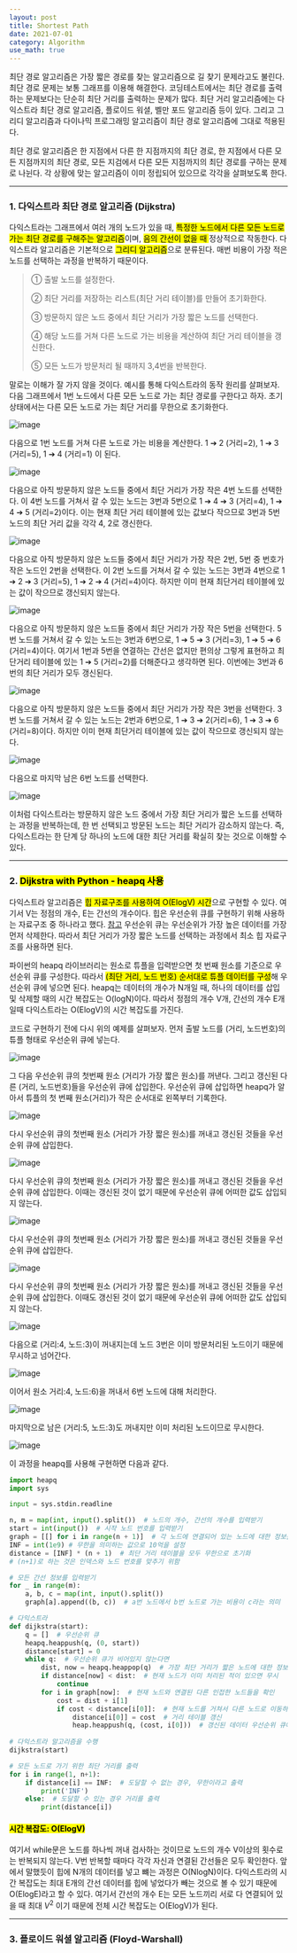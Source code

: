 ```yaml
---
layout: post
title: Shortest Path
date: 2021-07-01
category: Algorithm
use_math: true
---
```


최단 경로 알고리즘은 가장 짧은 경로를 찾는 알고리즘으로 길 찾기 문제라고도 불린다. 최단 경로 문제는 보통 그래프를 이용해 해결한다. 코딩테스트에서는 최단 경로를 출력하는 문제보다는 단순히 최단 거리를 출력하는 문제가 많다. 최단 거리 알고리즘에는 다익스트라 최단 경로 알고리즘, 플로이드 워셜, 벨만 포드 알고리즘 등이 있다. 그리고 그리디 알고리즘과 다이나믹 프로그래밍 알고리즘이 최단 경로 알고리즘에 그대로 적용된다. 

최단 경로 알고리즘은 한 지점에서 다른 한 지점까지의 최단 경로, 한 지점에서 다른 모든 지점까지의 최단 경로, 모든 지검에서 다른 모든 지점까지의 최단 경로를 구하는 문제로 나뉜다. 각 상황에 맞는 알고리즘이 이미 정립되어 있으므로 각각을 살펴보도록 한다.

---

### 1. 다익스트라 최단 경로 알고리즘 (Dijkstra)

다익스트라는 그래프에서 여러 개의 노드가 있을 때, <mark>특정한 노드에서 다른 모든 노드로 가는 최단 경로를 구해주는 알고리즘</mark>이며, <mark>음의 간선이 없을 때 </mark>정상적으로 작동한다. 다익스트라 알고리즘은 기본적으로 <mark>그리디 알고리즘</mark>으로 분류된다. 매번 비용이 가장 적은 노드를 선택하는 과정을 반복하기 때문이다.


> ① 출발 노드를 설정한다.
>
> ② 최단 거리를 저장하는 리스트(최단 거리 테이블)를 만들어 초기화한다.
>
> ③ 방문하지 않은 노드 중에서 최단 거리가 가장 짧은 노드를 선택한다.
>
> ④ 해당 노드를 거쳐 다른 노드로 가는 비용을 계산하여 최단 거리 테이블을 갱신한다.
>
> ⑤ 모든 노드가 방문처리 될 때까지 3,4번을 반복한다.

말로는 이해가 잘 가지 않을 것이다. 예시를 통해 다익스트라의 동작 원리를 살펴보자. 다음 그래프에서 1번 노드에서 다른 모든 노드로 가는 최단 경로를 구한다고 하자. 초기상태에서는 다른 모든 노드로 가는 최단 거리를 무한으로 초기화한다.

![image](https://user-images.githubusercontent.com/61526722/124136039-5aafa000-dabf-11eb-8a0e-4b7ed90cf832.png)


다음으로 1번 노드를 거쳐 다른 노드로 가는 비용을 계산한다. 1 ➔ 2 (거리=2), 1 ➔ 3 (거리=5), 1 ➔ 4 (거리=1) 이 된다. 

![image](https://user-images.githubusercontent.com/61526722/124136067-626f4480-dabf-11eb-8df5-eaccf46784e2.png)


다음으로 아직 방문하지 않은 노드들 중에서 최단 거리가 가장 작은 4번 노드를 선택한다. 이 4번 노드를 거쳐서 갈 수 있는 노드는 3번과 5번으로 1 ➔ 4 ➔ 3 (거리=4), 1 ➔ 4 ➔ 5 (거리=2)이다. 이는 현재 최단 거리 테이블에 있는 값보다 작으므로 3번과 5번 노드의 최단 거리 값을 각각 4, 2로 갱신한다.

![image](https://user-images.githubusercontent.com/61526722/124136103-6bf8ac80-dabf-11eb-80fd-f95a8bca61a3.png)


다음으로 아직 방문하지 않은 노드들 중에서 최단 거리가 가장 작은 2번, 5번 중 번호가 작은 노드인 2번을 선택한다. 이 2번 노드를 거쳐서 갈 수 있는 노드는 3번과 4번으로 1 ➔ 2 ➔ 3 (거리=5), 1 ➔ 2 ➔ 4 (거리=4)이다. 하지만 이미 현재 최단거리 테이블에 있는 값이 작으므로 갱신되지 않는다.

![image](https://user-images.githubusercontent.com/61526722/124136150-75821480-dabf-11eb-9b4f-aca0d0fee7d7.png)


다음으로 아직 방문하지 않은 노드들 중에서 최단 거리가 가장 작은 5번을 선택한다. 5번 노드를 거쳐서 갈 수 있는 노드는 3번과 6번으로, 1 ➔ 5 ➔ 3 (거리=3), 1 ➔ 5 ➔ 6 (거리=4)이다. 여기서 1번과 5번을 연결하는 간선은 없지만 편의상 그렇게 표현하고 최단거리 테이블에 있는 1 ➔ 5 (거리=2)를 더해준다고 생각하면 된다. 이번에는 3번과 6번의 최단 거리가 모두 갱신된다. 

![image](https://user-images.githubusercontent.com/61526722/124136177-7dda4f80-dabf-11eb-93fd-6ca5c3ae3b28.png)


다음으로 아직 방문하지 않은 노드들 중에서 최단 거리가 가장 작은 3번을 선택한다. 3번 노드를 거쳐서 갈 수 있는 노드는 2번과 6번으로, 1 ➔ 3 ➔ 2(거리=6), 1 ➔ 3 ➔ 6 (거리=8)이다. 하지만 이미 현재 최단거리 테이블에 있는 값이 작으므로 갱신되지 않는다.

![image](https://user-images.githubusercontent.com/61526722/124136223-86328a80-dabf-11eb-916f-3d6d90e86f7f.png)


다음으로 마지막 남은 6번 노드를 선택한다. 


![image](https://user-images.githubusercontent.com/61526722/124136263-9185b600-dabf-11eb-87b7-b2c7a441ce19.png)


이처럼 다익스트라는 방문하지 않은 노드 중에서 가장 최단 거리가 짧은 노드를 선택하는 과정을 반복하는데, 한 번 선택되고 방문된 노드는 최단 거리가 감소하지 않는다. 즉, 다익스트라는 한 단계 당 하나의 노드에 대한 최단 거리를 확실히 찾는 것으로 이해할 수 있다. 

---

### 2. <mark>Dijkstra with Python - heapq 사용</mark>

다익스트라 알고리즘은 <mark>힙 자료구조를 사용하여 O(ElogV) 시간</mark>으로 구현할 수 있다. 여기서 V는 정점의 개수, E는 간선의 개수이다. 
힙은 우선순위 큐를 구현하기 위해 사용하는 자료구조 중 하나라고 했다. [참고](https://yeji-shin.github.io/datastructure/2021/07/01/5.-Priority-Queue.html) 우선순위 큐는 우선순위가 가장 높은 데이터를 가장 먼저 삭제한다. 따라서 최단 거리가 가장 짧은 노드를 선택하는 과정에서 최소 힙 자료구조를 사용하면 된다.

파이썬의 heapq 라이브러리는 원소로 튜플을 입력받으면 첫 번째 원소를 기준으로 우선순위 큐를 구성한다. 따라서 <mark>(최단 거리, 노드 번호) 순서대로 튜플 데이터를 구성</mark>해 우선순위 큐에 넣으면 된다. heapq는 데이터의 개수가 N개일 때, 하나의 데이터를 삽입 및 삭제할 때의 시간 복잡도는 O(logN)이다. 따라서 정점의 개수 V개, 간선의 개수 E개 일때 다익스트라는 O(ElogV)의 시간 복잡도를 가진다. 

코드로 구현하기 전에 다시 위의 예제를 살펴보자. 먼저 출발 노드를 (거리, 노드번호)의 튜플 형태로 우선순위 큐에 넣는다.

![image](https://user-images.githubusercontent.com/61526722/124136575-de698c80-dabf-11eb-8901-cad723d5843d.png)

그 다음 우선순위 큐의 첫번째 원소 (거리가 가장 짧은 원소)를 꺼낸다. 그리고 갱신된 다른 (거리, 노드번호)들을 우선순위 큐에 삽입한다. 우선순위 큐에 삽입하면 heapq가 알아서 튜플의 첫 번째 원소(거리)가 작은 순서대로 왼쪽부터 기록한다. 

![image](https://user-images.githubusercontent.com/61526722/124136613-e5909a80-dabf-11eb-9450-2fae524d070f.png)

다시 우선순위 큐의 첫번째 원소 (거리가 가장 짧은 원소)를 꺼내고 갱신된 것들을 우선순위 큐에 삽입한다. 

![image](https://user-images.githubusercontent.com/61526722/124136648-ec1f1200-dabf-11eb-93de-7c633fd26635.png)

다시 우선순위 큐의 첫번째 원소 (거리가 가장 짧은 원소)를 꺼내고 갱신된 것들을 우선순위 큐에 삽입한다. 이때는 갱신된 것이 없기 때문에 우선순위 큐에 어떠한 값도 삽입되지 않는다. 

![image](https://user-images.githubusercontent.com/61526722/124136677-f3462000-dabf-11eb-870b-816ab6871485.png)

다시 우선순위 큐의 첫번째 원소 (거리가 가장 짧은 원소)를 꺼내고 갱신된 것들을 우선순위 큐에 삽입한다. 

![image](https://user-images.githubusercontent.com/61526722/124136703-fb05c480-dabf-11eb-98c3-d77b66d09ab5.png)

다시 우선순위 큐의 첫번째 원소 (거리가 가장 짧은 원소)를 꺼내고 갱신된 것들을 우선순위 큐에 삽입한다. 이때도 갱신된 것이 없기 때문에 우선순위 큐에 어떠한 값도 삽입되지 않는다. 

![image](https://user-images.githubusercontent.com/61526722/124136744-02c56900-dac0-11eb-9bcf-5e41d04cd316.png)

다음으로 (거리:4, 노드:3)이 꺼내지는데 노드 3번은 이미 방문처리된 노드이기 때문에 무시하고 넘어간다.

![image](https://user-images.githubusercontent.com/61526722/124136770-08bb4a00-dac0-11eb-9a25-1bfc2f376277.png)

이어서 원소 거리:4, 노드:6)을 꺼내서 6번 노드에 대해 처리한다. 

![image](https://user-images.githubusercontent.com/61526722/124136825-153fa280-dac0-11eb-9d6c-e4c7214f787a.png)

마지막으로 남은 (거리:5, 노드:3)도 꺼내지만 이미 처리된 노드이므로 무시한다. 

![image](https://user-images.githubusercontent.com/61526722/124136839-1a9ced00-dac0-11eb-80f7-bd33aab0c520.png)


이 과정을 heapq를 사용해 구현하면 다음과 같다.

```python
import heapq
import sys

input = sys.stdin.readline

n, m = map(int, input().split())  # 노드의 개수, 간선의 개수를 입력받기
start = int(input())  # 시작 노드 번호를 입력받기
graph = [[] for i in range(n + 1)]  # 각 노드에 연결되어 있는 노드에 대한 정보를 담는 리스트를 만들기
INF = int(1e9) # 무한을 의미하는 값으로 10억을 설정
distance = [INF] * (n + 1)  # 최단 거리 테이블을 모두 무한으로 초기화
# (n+1)로 하는 것은 인덱스와 노드 번호를 맞추기 위함

# 모든 간선 정보를 입력받기
for _ in range(m):
    a, b, c = map(int, input().split())
    graph[a].append((b, c))  # a번 노드에서 b번 노드로 가는 비용이 c라는 의미

# 다익스트라
def dijkstra(start):
    q = []  # 우선순위 큐
    heapq.heappush(q, (0, start))
    distance[start] = 0
    while q:  # 우선순위 큐가 비어있지 않는다면
        dist, now = heapq.heappop(q)  # 가장 최단 거리가 짧은 노드에 대한 정보를 꺼내기
        if distance[now] < dist:  # 현재 노드가 이미 처리된 적이 있으면 무시
            continue
        for i in graph[now]:  # 현재 노드와 연결된 다른 인접한 노드들을 확인 
            cost = dist + i[1]
            if cost < distance[i[0]]:  # 현재 노드를 거쳐서 다른 노드로 이동하는 거리가 더 짧은 경우
                distance[i[0]] = cost  # 거리 테이블 갱신
                heap.heappush(q, (cost, i[0]))  # 갱신된 데이터 우선순위 큐에 삽입
        
# 다익스트라 알고리즘을 수행
dijkstra(start)

# 모든 노드로 가기 위한 최단 거리를 출력
for i in range(1, n+1):
    if distance[i] == INF:  # 도달할 수 없는 경우, 무한이라고 출력
        print('INF')
    else:  # 도달할 수 있는 경우 거리를 출력
        print(distance[i])
```

#### <mark>시간 복잡도: O(ElogV)</mark>

여기서 while문은 노드를 하나씩 꺼내 검사하는 것이므로 노드의 개수 V이상의 횟수로는 반복되지 않는다. V번 반복할 때마다 각각 자신과 연결된 간선들은 모두 확인한다. 앞에서 말했듯이 힙에 N개의 데이터를 넣고 뺴는 과정은 O(NlogN)이다. 다익스트라의 시간 복잡도는 최대 E개의 간선 데이터를 힙에 넣었다가 빼는 것으로 볼 수 있기 때문에 O(ElogE)라고 할 수 있다. 여기서 간선의 개수 E는 모든 노드끼리 서로 다 연결되어 있을 때 최대 $V^{2}$ 이기 때문에 전체 시간 복잡도는 O(ElogV)가 된다. 

---

### 3. 플로이드 워셜 알고리즘 (Floyd-Warshall)








